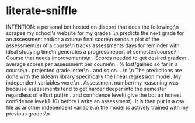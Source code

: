 # literate-sniffle
INTENTION:
a personal bot hosted on discord that does the following;\n
scrapes my school's website for my grades :\n
predicts the next grade for an assessment and/or a course final score\n
sends a plot of the assessment(s) of a course\n
tracks assessments days for reminder with ideal studying time\n
generates a progress report of semester/course:\n
. Course that needs improvements\n
. Scores needed to get desired grade\n
. average scores per assessment per course\n
. % lost/gained so far in a course\n
. projected grade letter\n
. and so on....\n
\n
The predictions are done with the sklearn library specifically the linear regression model. My independent variables were:\n
. Assessment number(my reasoning was because assessments tend to get harder deeper into the semester regardless of effort put)\n
. and confidence level(i give the bot an honest confidence level(1-10) before i write an assessment). It is then put in a csv file as another independent variable.\n
the model is actively trained with my previous grades\n



